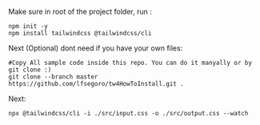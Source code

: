 Make sure in root of the project folder, run :
```
npm init -y
npm install tailwindcss @tailwindcss/cli
```
Next (Optional) dont need if you have your own files:
```
#Copy All sample code inside this repo. You can do it manyally or by git clone :)
git clone --branch master https://github.com/lfsegoro/tw4HowToInstall.git .
```
Next:
```
npx @tailwindcss/cli -i ./src/input.css -o ./src/output.css --watch
```
